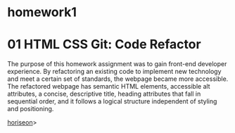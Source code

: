 # homework1
<h1>01 HTML CSS Git: Code Refactor</h1>
<p>
The purpose of this homework assignment was to gain front-end developer experience. By refactoring an existing code to implement new technology and meet a certain set of standards, the webpage became more accessible.
The refactored webpage has semantic HTML elements, accessible alt attributes, a concise, descriptive title, heading attributes that fall in sequential order, and it follows a logical structure independent of styling and positioning.
</p>

<a href= "https://alexemrob.github.io/homework1/">horiseon</a>>


